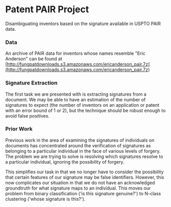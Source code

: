 # Patent PAIR Project

Disambiguating inventors based on the signature available in USPTO PAIR data.

### Data

An archive of PAIR data for inventors whose names resemble "Eric Anderson" can
be found at
[http://fungpatdownloads.s3.amazonaws.com/ericanderson_pair.7z](http://fungpatdownloads.s3.amazonaws.com/ericanderson_pair.7z)

### Signature Extraction

The first task we are presented with is extracting signatures from a document.
We may be able to have an estimation of the number of signatures to expect (the
number of inventors on an application or patent with an error bound of 1 or 2),
but the technique should be robust enough to avoid false positives.

### Prior Work

Previous work in the area of examining the signatures of individuals on
documents has concentrated around the verification of signatures as belonging
to a particular individual in the face of various levels of forgery. The
problem we are trying to solve is resolving which signatures resolve to a
particular individual, ignoring the possibility of forgery.

This simplifies our task in that we no longer have to consider the possibility
that certain features of our signature may be false identifiers. However, this
now complicates our situation in that we do not have an acknowledged
groundtruth for what signature maps to an individual. This moves our problem
from binary classification ('is this signature genuine?') to N-class clustering
('whose signature is this?').


